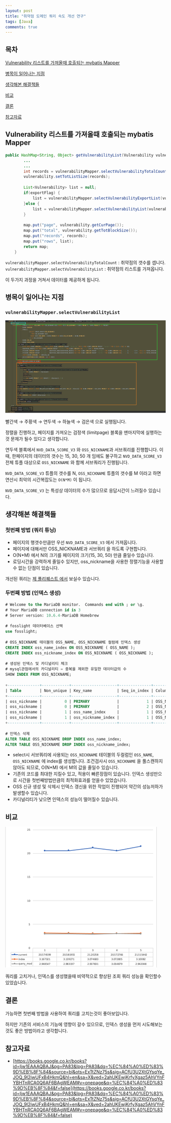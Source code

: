 ```yaml
---
layout: post
title: "취약점 도메인 쿼리 속도 개선 연구"
tags: [Java]
comments: true
---
```


## 목차
[Vulnerability 리스트를 가져올때 호출되는 mybatis Mapper](#vulnerability-리스트를-가져올때-호출되는-mybatis-Mapper)

[병목이 일어나는 지점](#병목이-일어나는-지점)

[생각해본 해결책들](#생각해본-해결책들)

[비교](#비교)

[결론](#결론)

[참고자료](#참고자료)

## Vulnerability 리스트를 가져올때 호출되는 mybatis Mapper

```java
public HashMap<String, Object> getVulnerabilityList(Vulnerability vulnerability, boolean exportFlag) {
		...
		...
		int records = vulnerabilityMapper.selectVulnerabilityTotalCount(vulnerability);
		vulnerability.setTotListSize(records);

		List<Vulnerability> list = null;
		if(exportFlag) {
			list = vulnerabilityMapper.selectVulnerabilityExportList(vulnerability);
		}else {
			list = vulnerabilityMapper.selectVulnerabilityList(vulnerability);
		}

		map.put("page", vulnerability.getCurPage());
		map.put("total", vulnerability.getTotBlockSize());
		map.put("records", records);
		map.put("rows", list);
		return map;
	}
```

`vulnerabilityMapper.selectVulnerabilityTotalCount` : 취약점의 갯수를 셉니다.
`vulnerabilityMapper.selectVulnerabilityList` : 취약점의 리스트를 가져옵니다.

이 두가지 과정을 거쳐서 데이터를 제공하게 됩니다.


## 병목이 일어나는 지점

### `vulnerabilityMapper.selectVulnerabilityList`

![2021_12_28 18_07 Office Lens.jpg](/imgs/fosslight/2022-08-02-vulnerability-time-complexity/1.png)

빨간색 → 주황색 → 연두색 → 하늘색 → 검은색 으로 실행됩니다.

정렬을 진행하고, 페이지를 가져오는 검정색 (limitpage) 블록을 맨마지막에 실행하는것 문제가 될수 있다고 생각합니다.

연두색 블록에서 `NVD_DATA_SCORE_V3` 와 `OSS_NICKNAME`과 서브쿼리를 진행합니다. 이때, 한페이지의 데이터의 갯수는 15, 30, 50 개 임에도 불구하고 `NVD_DATA_SCORE_V3` 전체 튜플 대상으로 `OSS_NICKNAME` 와 함께 서브쿼리가 진행됩니다.

`NVD_DATA_SCORE_V3` 튜플의 갯수를 N,  `OSS_NICKNAME` 튜플의 갯수를 M 이라고 하면 연산시 최악의 시간복잡도는 `O(N*M)` 이 됩니다. 

`NVD_DATA_SCORE_V3` 는 특성상 데이터의 수가 많으므로 응답시간이 느려질수 있습니다.

## 생각해본 해결책들

### 첫번째 방법 (쿼리 튜닝)
- 페이지의 행갯수만큼만 우선 `NVD_DATA_SCORE_V3` 에서 가져옵니다.
- 페이지에 대해서만 OSS_NICKNAME과 서브쿼리 을 하도록 구현합니다.
- O(N*M) 에서 N의 크기를 페이지의 크기(15, 30, 50) 만큼 줄일수 있습니다.
- 로딩시간을 강력하게 줄일수 있지만, oss_nickname을 사용한 정렬기능을 사용할수 없는 단점이 있습니다.

개선된 쿼리는 [제 풀리퀘스트 에서](https://github.com/fosslight/fosslight/pull/614) 보실수 있습니다.

### 두번째 방법 (인덱스 생성)

```sql
# Welcome to the MariaDB monitor.  Commands end with ; or \g.
# Your MariaDB connection id is 3
# Server version: 10.6.4-MariaDB Homebrew

# fosslight 데이터베이스 선택
use fosslight;

# OSS_NICKNAME 테이블의 OSS_NAME, OSS_NICKNAME 컬럼에 인덱스 생성
CREATE INDEX oss_name_index ON OSS_NICKNAME ( OSS_NAME );
CREATE INDEX oss_nickname_index ON OSS_NICKNAME ( OSS_NICKNAME );

# 생성된 인덱스 및 카디널리티 체크
# mysql관점에서의 카디널리티 = 중복을 제외한 유일한 데이터값의 수
SHOW INDEX FROM OSS_NICKNAME;

+--------------+------------+--------------------+--------------+--------------+-----------+-------------+----------+--------+------+------------+---------+---------------+---------+
| Table        | Non_unique | Key_name           | Seq_in_index | Column_name  | Collation | Cardinality | Sub_part | Packed | Null | Index_type | Comment | Index_comment | Ignored |
+--------------+------------+--------------------+--------------+--------------+-----------+-------------+----------+--------+------+------------+---------+---------------+---------+
| oss_nickname |          0 | PRIMARY            |            1 | OSS_NAME     | A         |          44 |     NULL | NULL   |      | BTREE      |         |               | NO      |
| oss_nickname |          0 | PRIMARY            |            2 | OSS_NICKNAME | A         |          88 |     NULL | NULL   |      | BTREE      |         |               | NO      |
| oss_nickname |          1 | oss_name_index     |            1 | OSS_NAME     | A         |          44 |     NULL | NULL   |      | BTREE      |         |               | NO      |
| oss_nickname |          1 | oss_nickname_index |            1 | OSS_NICKNAME | A         |          88 |     NULL | NULL   |      | BTREE      |         |               | NO      |
+--------------+------------+--------------------+--------------+--------------+-----------+-------------+----------+--------+------+------------+---------+---------------+---------+

# 인덱스 삭제
ALTER TABLE OSS_NICKNAME DROP INDEX oss_name_index;
ALTER TABLE OSS_NICKNAME DROP INDEX oss_nickname_index;

```

- select시 서브쿼리에 사용되는 `OSS_NICKNAME` 테이블의 두컬럼인 `OSS_NAME`, `OSS_NICKNAME` 에 index를 생성합니다. 조건검사시 `OSS_NICKNAME` 을 풀스캔하지 않아도 되므로, O(N*M) 에서 M의 값을 줄일수 있습니다.
- 기존의 코드를 최대한 지킬수 있고, 적용이 빠른장점이 있습니다. 인덱스 생성만으로 시간을 첫번째방법만큼의 최적화효과를 얻을수 있었습니다.
- OSS 신규 생성 및 삭제시 인덱스 갱신을 위한 작업이 진행되어 약간의 성능저하가 발생할수 있습니다.
- 카디널리티가 낮으면 인덱스의 성능이 떨어질수 있습니다.

## 비교
![2021_12_28 18_07 Office Lens.jpg](/imgs/fosslight/2022-08-02-vulnerability-time-complexity/2.png)

쿼리를 고치거나, 인덱스를 생성했을때 비약적으로 향상된 조회 쿼리 성능을 확인할수 있었습니다.


## 결론
가능하면 첫번째 방법을 사용하여 쿼리를 고치는것이 좋아보입니다.

하지만 기존의 서비스의 기능에 영향이 갈수 있으므로, 인덱스 생성을 먼저 시도해보는것도 좋은 방법이라고 생각합니다.



## 참고자료
- [https://books.google.co.kr/books?id=Ijw1EAAAQBAJ&pg=PA83&lpg=PA83&dq=%EC%84%A0%ED%83%9D%EB%8F%84&source=bl&ots=ExTtZNz75s&sig=ACfU3U2XtGYsqYe_JOQ_9I2jwUFxB4HkmQ&hl=en&sa=X&ved=2ahUKEwjKrfyXgaz5AhVYnFYBHTnRCA0Q6AF6BAgWEAM#v=onepage&q=%EC%84%A0%ED%83%9D%EB%8F%84&f=false](https://books.google.co.kr/books?id=Ijw1EAAAQBAJ&pg=PA83&lpg=PA83&dq=%EC%84%A0%ED%83%9D%EB%8F%84&source=bl&ots=ExTtZNz75s&sig=ACfU3U2XtGYsqYe_JOQ_9I2jwUFxB4HkmQ&hl=en&sa=X&ved=2ahUKEwjKrfyXgaz5AhVYnFYBHTnRCA0Q6AF6BAgWEAM#v=onepage&q=%EC%84%A0%ED%83%9D%EB%8F%84&f=false)

